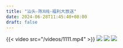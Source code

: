 ```yaml
---
title: "汕头-陈X纯-福利大放送"
date: 2024-06-28T11:45:40+08:00
draft: false
---
```

{{< video src="/videos/1111.mp4" >}}
![](/img/0707.jpg)
![](/img/0404.jpg)
![](/img/222.png)
